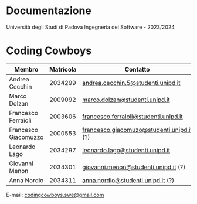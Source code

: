 # Documentazione
Università degli Studi di Padova
Ingegneria del Software - 2023/2024

# Coding Cowboys
| Membro            | Matricola     | Contatto |
|------------       |-----------    |----------|
Andrea Cecchin      | 2034299       | andrea.cecchin.5@studenti.unipd.it
Marco Dolzan        | 2009092       | marco.dolzan@studenti.unipd.it
Francesco Ferraioli | 2003606       | francesco.ferraioli@studenti.unipd.it
Francesco Giacomuzzo| 2000553       | francesco.giacomuzo@studenti.unipd.it (?)
Leonardo Lago       | 2034297       | leonardo.lago@studenti.unipd.it
Giovanni Menon      | 2034301       | giovanni.menon@studenti.unipd.it (?)
Anna Nordio         | 2034311       | anna.nordio@studenti.unipd.it (?)

E-mail: codingcowboys.swe@gmail.com
